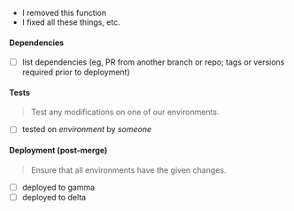 [//]: # (Let's get your best description here about what's happend! Here's a list as well, if you like:)

* I removed this function
* I fixed all these things, etc.

#### Dependencies

- [ ] list dependencies (eg, PR from another branch or repo; tags or versions required prior to deployment)

#### Tests

> Test any modifications on one of our environments.

- [ ] tested on _environment_ by _someone_

#### Deployment (post-merge)

> Ensure that all environments have the given changes.

- [ ] deployed to gamma
- [ ] deployed to delta
